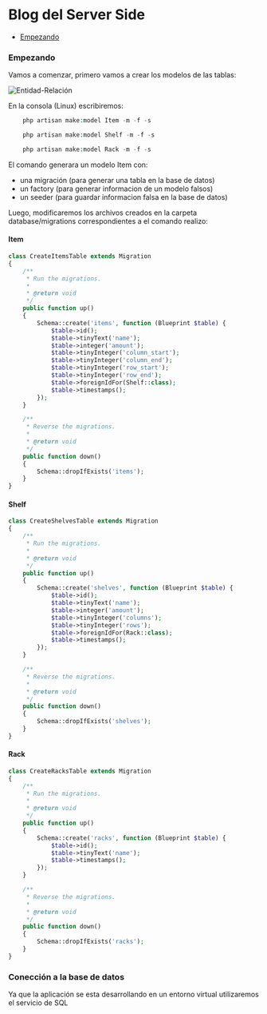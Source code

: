 # Blog del Server Side

-   [Empezando](#section-1)

<a name="section-1"></a>

### Empezando

Vamos a comenzar, primero vamos a crear los modelos de las tablas:

![Entidad-Relación](/vendor/binarytorch/larecipe/assets/img/diagram_entity_relation.jpg)

En la consola (Linux) escribiremos:

```php
    php artisan make:model Item -m -f -s

    php artisan make:model Shelf -m -f -s

    php artisan make:model Rack -m -f -s
```

El comando generara un modelo Item con:

-   una migración (para generar una tabla en la base de datos)
-   un factory (para generar informacion de un modelo falsos)
-   un seeder (para guardar informacion falsa en la base de datos)

Luego, modificaremos los archivos creados en la carpeta database/migrations correspondientes a el comando realizo:

#### Item

```php
class CreateItemsTable extends Migration
{
    /**
     * Run the migrations.
     *
     * @return void
     */
    public function up()
    {
        Schema::create('items', function (Blueprint $table) {
            $table->id();
            $table->tinyText('name');
            $table->integer('amount');
            $table->tinyInteger('column_start');
            $table->tinyInteger('column_end');
            $table->tinyInteger('row_start');
            $table->tinyInteger('row_end');
            $table->foreignIdFor(Shelf::class);
            $table->timestamps();
        });
    }

    /**
     * Reverse the migrations.
     *
     * @return void
     */
    public function down()
    {
        Schema::dropIfExists('items');
    }
}
```

#### Shelf

```php
class CreateShelvesTable extends Migration
{
    /**
     * Run the migrations.
     *
     * @return void
     */
    public function up()
    {
        Schema::create('shelves', function (Blueprint $table) {
            $table->id();
            $table->tinyText('name');
            $table->integer('amount');
            $table->tinyInteger('columns');
            $table->tinyInteger('rows');
            $table->foreignIdFor(Rack::class);
            $table->timestamps();
        });
    }

    /**
     * Reverse the migrations.
     *
     * @return void
     */
    public function down()
    {
        Schema::dropIfExists('shelves');
    }
}
```

#### Rack

```php
class CreateRacksTable extends Migration
{
    /**
     * Run the migrations.
     *
     * @return void
     */
    public function up()
    {
        Schema::create('racks', function (Blueprint $table) {
            $table->id();
            $table->tinyText('name');
            $table->timestamps();
        });
    }

    /**
     * Reverse the migrations.
     *
     * @return void
     */
    public function down()
    {
        Schema::dropIfExists('racks');
    }
}
```

### Conección a la base de datos

Ya que la aplicación se esta desarrollando en un entorno virtual utilizaremos el servicio de SQL
